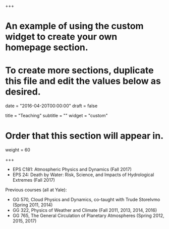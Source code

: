 +++
# An example of using the custom widget to create your own homepage section.
# To create more sections, duplicate this file and edit the values below as desired.

date = "2016-04-20T00:00:00"
draft = false

title = "Teaching"
subtitle = ""
widget = "custom"

# Order that this section will appear in.
weight = 60

+++

- EPS C181:  Atmospheric Physics and Dynamics (Fall 2017)
- EPS 24: Death by Water: Risk, Science, and Impacts of Hydrological Extremes (Fall 2017)

Previous courses (all at Yale):

- GG 570, Cloud Physics and Dynamics, co-taught with Trude Storelvmo (Spring 2011, 2014)
- GG 322, Physics of Weather and Climate (Fall 2011, 2013, 2014, 2016)
- GG 765, The General Circulation of Planetary Atmospheres (Spring 2012, 2015, 2017)
 
